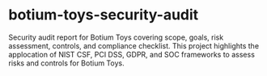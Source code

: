 # botium-toys-security-audit
Security audit report for Botium Toys covering scope, goals, risk assessment, controls, and compliance checklist. This project highlights the applocation of NIST CSF, PCI DSS, GDPR, and SOC frameworks to assess risks and controls for Botium Toys.
